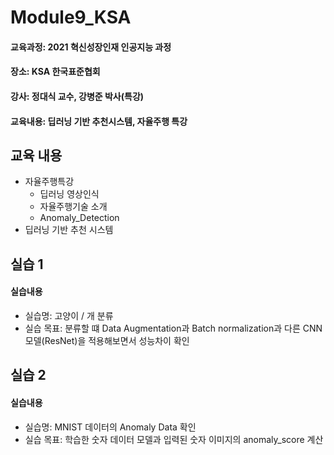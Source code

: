 # Module9_KSA

#### 교육과정: 2021 혁신성장인재 인공지능 과정
#### 장소: KSA 한국표준협회
#### 강사: 정대식 교수, 강병준 박사(특강)
#### 교육내용: 딥러닝 기반 추천시스템, 자율주행 특강

## 교육 내용
  * 자율주행특강
    - 딥러닝 영상인식
    - 자율주행기술 소개
    - Anomaly_Detection
  * 딥러닝 기반 추천 시스템


## 실습 1
#### 실습내용
* 실습명: 고양이 / 개 분류
* 실습 목표: 분류할 떄 Data Augmentation과 Batch normalization과 다른 CNN모델(ResNet)을 적용해보면서 성능차이 확인

## 실습 2
#### 실습내용
* 실습명: MNIST 데이터의 Anomaly Data 확인
* 실습 목표: 학습한 숫자 데이터 모델과 입력된 숫자 이미지의 anomaly_score 계산



